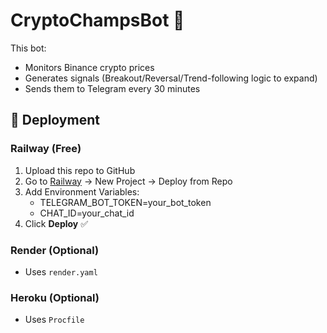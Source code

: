 # CryptoChampsBot 🚀

This bot:
- Monitors Binance crypto prices
- Generates signals (Breakout/Reversal/Trend-following logic to expand)
- Sends them to Telegram every 30 minutes

## 🚀 Deployment

### Railway (Free)
1. Upload this repo to GitHub
2. Go to [Railway](https://railway.app/) → New Project → Deploy from Repo
3. Add Environment Variables:
   - TELEGRAM_BOT_TOKEN=your_bot_token
   - CHAT_ID=your_chat_id
4. Click **Deploy** ✅

### Render (Optional)
- Uses `render.yaml`

### Heroku (Optional)
- Uses `Procfile`
